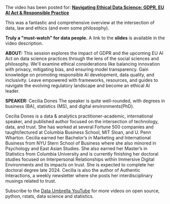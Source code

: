 The video has been posted for: **[Navigating Ethical Data Science: GDPR, EU AI Act & Responsible Practice](https://youtu.be/kfl_vaBYLzc)**

This was a fantastic and comprehensive overview at the intersection of data, law and ethics (and even some philosophy). 

**Truly a "must-watch" for data people.** A link to the **slides** is available in the video description.

**ABOUT:** This session explores the impact of GDPR and the upcoming EU AI Act on data science practices through the lens of the social sciences and philosophy. We'll examine ethical considerations like balancing innovation with privacy, mitigating bias, and ensuring model transparency. Gain knowledge on promoting responsible AI development, data quality, and inclusivity. Leave empowered with frameworks, resources, and guides to navigate the evolving regulatory landscape and become an ethical AI leader.

**SPEAKER:** Cecilia Dones
The speaker is quite well-rounded, with degrees in business (BA), statistics (MS), and digital environments(PhD).

Cecilia Dones is a data & analytics practitioner-academic, international speaker, and published author focused on the intersection of technology, data, and trust. She has worked at several Fortune 500 companies and taught/lectured at Columbia Business School, MIT Sloan, and U. Penn Wharton. Cecilia earned her Bachelor’s in Marketing and International Business from NYU Stern School of Business where she also minored in Psychology and East Asian Studies. She also earned her Master’s in Statistics from Columbia University and is currently finishing her doctoral studies focused on Interpersonal Relationships within Immersive Digital Environments and its impacts on trust. She is expected to complete her doctoral degree late 2024. Cecilia is also the author of Authentic Interactions, a weekly newsletter where she posts her interdisciplinary musings related to trust.


Subscribe to the [Data Umbrella YouTube](https://www.youtube.com/@DataUmbrella) for more videos on open source, python, rstats, data science and statistics.
